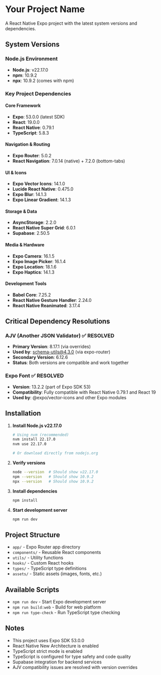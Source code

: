 # Your Project Name

A React Native Expo project with the latest system versions and dependencies.

## System Versions

### Node.js Environment
- **Node.js**: v22.17.0
- **npm**: 10.9.2
- **npx**: 10.9.2 (comes with npm)

### Key Project Dependencies

#### Core Framework
- **Expo**: 53.0.0 (latest SDK)
- **React**: 19.0.0
- **React Native**: 0.79.1
- **TypeScript**: 5.8.3

#### Navigation & Routing
- **Expo Router**: 5.0.2
- **React Navigation**: 7.0.14 (native) + 7.2.0 (bottom-tabs)

#### UI & Icons
- **Expo Vector Icons**: 14.1.0
- **Lucide React Native**: 0.475.0
- **Expo Blur**: 14.1.3
- **Expo Linear Gradient**: 14.1.3

#### Storage & Data
- **AsyncStorage**: 2.2.0
- **React Native Super Grid**: 6.0.1
- **Supabase**: 2.50.5

#### Media & Hardware
- **Expo Camera**: 16.1.5
- **Expo Image Picker**: 16.1.4
- **Expo Location**: 18.1.6
- **Expo Haptics**: 14.1.3

#### Development Tools
- **Babel Core**: 7.25.2
- **React Native Gesture Handler**: 2.24.0
- **React Native Reanimated**: 3.17.4

## Critical Dependency Resolutions

### AJV (Another JSON Validator) ✅ RESOLVED
- **Primary Version**: 8.17.1 (via overrides)
- **Used by**: schema-utils@4.3.0 (via expo-router)
- **Secondary Version**: 6.12.6
- **Status**: Both versions are compatible and work together

### Expo Font ✅ RESOLVED
- **Version**: 13.2.2 (part of Expo SDK 53)
- **Compatibility**: Fully compatible with React Native 0.79.1 and React 19
- **Used by**: @expo/vector-icons and other Expo modules

## Installation

1. **Install Node.js v22.17.0**
   ```bash
   # Using nvm (recommended)
   nvm install 22.17.0
   nvm use 22.17.0
   
   # Or download directly from nodejs.org
   ```

2. **Verify versions**
   ```bash
   node --version  # Should show v22.17.0
   npm --version   # Should show 10.9.2
   npx --version   # Should show 10.9.2
   ```

3. **Install dependencies**
   ```bash
   npm install
   ```

4. **Start development server**
   ```bash
   npm run dev
   ```

## Project Structure

- `app/` - Expo Router app directory
- `components/` - Reusable React components
- `utils/` - Utility functions
- `hooks/` - Custom React hooks
- `types/` - TypeScript type definitions
- `assets/` - Static assets (images, fonts, etc.)

## Available Scripts

- `npm run dev` - Start Expo development server
- `npm run build:web` - Build for web platform
- `npm run type-check` - Run TypeScript type checking

## Notes

- This project uses Expo SDK 53.0.0
- React Native New Architecture is enabled
- TypeScript strict mode is enabled
- TypeScript is configured for type safety and code quality
- Supabase integration for backend services
- AJV compatibility issues are resolved with version overrides
